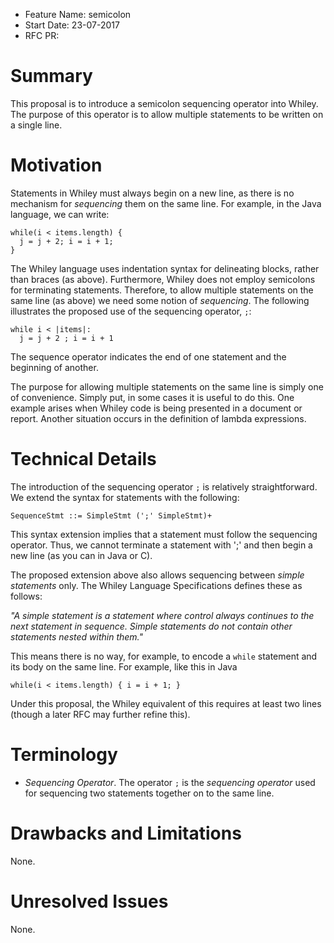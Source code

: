 - Feature Name: semicolon
- Start Date: 23-07-2017
- RFC PR: 

# Summary

This proposal is to introduce a semicolon sequencing operator into
Whiley.  The purpose of this operator is to allow multiple statements
to be written on a single line.

# Motivation

Statements in Whiley must always begin on a new line, as there is no
mechanism for _sequencing_ them on the same line.  For example, in the
Java language, we can write:

```
while(i < items.length) {
  j = j + 2; i = i + 1;
}
```

The Whiley language uses indentation syntax for delineating blocks,
rather than braces (as above).  Furthermore, Whiley does not employ
semicolons for terminating statements.  Therefore, to allow multiple
statements on the same line (as above) we need some notion of
_sequencing_.  The following illustrates the proposed use of the
sequencing operator, `;`:

```
while i < |items|:
  j = j + 2 ; i = i + 1
```

The sequence operator indicates the end of one statement and the
beginning of another.

The purpose for allowing multiple statements on the same line is
simply one of convenience.  Simply put, in some cases it is useful to
do this.  One example arises when Whiley code is being presented in a
document or report.  Another situation occurs in the definition of
lambda expressions.

# Technical Details

The introduction of the sequencing operator `;` is relatively
straightforward.  We extend the syntax for statements with the
following:

```
SequenceStmt ::= SimpleStmt (';' SimpleStmt)+
```

This syntax extension implies that a statement must follow the
sequencing operator.  Thus, we cannot terminate a statement with ';'
and then begin a new line (as you can in Java or C).

The proposed extension above also allows sequencing between _simple
statements_ only.  The Whiley Language Specifications defines these as
follows:

_"A simple statement is a statement where control always continues to
the next statement in sequence. Simple statements do not contain other
statements nested within them."_

This means there is no way, for example, to encode a `while` statement
and its body on the same line.  For example, like this in Java

```
while(i < items.length) { i = i + 1; }
```

Under this proposal, the Whiley equivalent of this requires at least
two lines (though a later RFC may further refine this).

# Terminology

- _Sequencing Operator_.  The operator `;` is the _sequencing
  operator_ used for sequencing two statements together on to the same
  line.

# Drawbacks and Limitations

None.

# Unresolved Issues

None.
